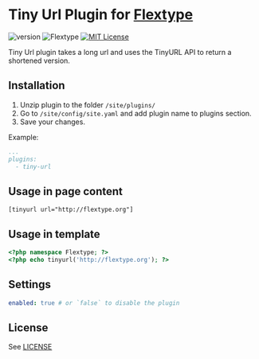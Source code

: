 # Tiny Url Plugin for [Flextype](http://flextype.org/)
![version](https://img.shields.io/badge/version-1.1.0-brightgreen.svg?style=flat-square "Version")
![Flextype](https://img.shields.io/badge/Flextype-0.x-green.svg?style=flat-square "Flextype Version")
[![MIT License](https://img.shields.io/badge/license-MIT-blue.svg?style=flat-square)](https://github.com/flextype-plugins/tiny-url/blob/master/LICENSE.txt)

Tiny Url plugin takes a long url and uses the TinyURL API to return a shortened version.

## Installation
1. Unzip plugin to the folder `/site/plugins/`
2. Go to `/site/config/site.yaml` and add plugin name to plugins section.
3. Save your changes.

Example:
```yaml
...
plugins:
  - tiny-url
```

## Usage in page content

```
[tinyurl url="http://flextype.org"]
```

## Usage in template

```php
<?php namespace Flextype; ?>
<?php echo tinyurl('http://flextype.org'); ?>
```

## Settings

```yaml
enabled: true # or `false` to disable the plugin
```

## License
See [LICENSE](https://github.com/flextype-plugins/tinyurl/blob/master/LICENSE)
